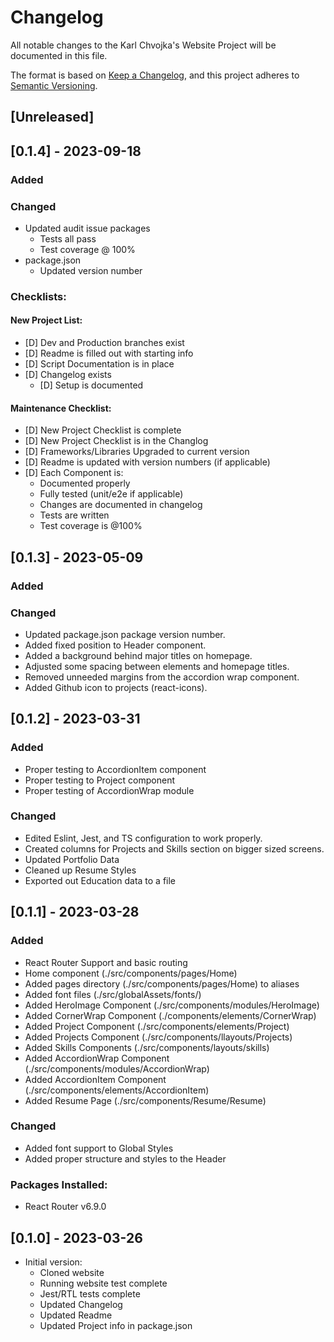 # Changelog
All notable changes to the Karl Chvojka's Website Project will be documented in this file.

The format is based on [Keep a Changelog](https://keepachangelog.com/en/1.0.0/),
and this project adheres to [Semantic Versioning](https://semver.org/spec/v2.0.0.html).

## [Unreleased]

## [0.1.4] - 2023-09-18
### Added
### Changed
  - Updated audit issue packages
    - Tests all pass
    - Test coverage @ 100%
  - package.json
    - Updated version number

### Checklists:
#### New Project List:
- [D] Dev and Production branches exist
- [D] Readme is filled out with starting info
- [D] Script Documentation is in place
- [D] Changelog exists
  - [D] Setup is documented

#### Maintenance Checklist:
- [D] New Project Checklist is complete
- [D] New Project Checklist is in the Changlog
- [D] Frameworks/Libraries Upgraded to current version
- [D] Readme is updated with version numbers (if applicable)
- [D] Each Component is:
  - Documented properly
  - Fully tested (unit/e2e if applicable)
  - Changes are documented in changelog
  - Tests are written
  - Test coverage is @100%


## [0.1.3] - 2023-05-09

### Added
### Changed
  - Updated package.json package version number.
  - Added fixed position to Header component.
  - Added a background behind major titles on homepage.
  - Adjusted some spacing between elements and homepage titles.
  - Removed unneeded margins from the accordion wrap component.
  - Added Github icon to projects (react-icons).

## [0.1.2] - 2023-03-31

### Added
  - Proper testing to AccordionItem component
  - Proper testing to Project component
  - Proper testing of AccordionWrap module

### Changed
  - Edited Eslint, Jest, and TS configuration to work properly.
  - Created columns for Projects and Skills section on bigger sized screens.
  - Updated Portfolio Data
  - Cleaned up Resume Styles
  - Exported out Education data to a file

## [0.1.1] - 2023-03-28

### Added
- React Router Support and basic routing
- Home component (./src/components/pages/Home)
- Added pages directory (./src/components/pages/Home) to aliases
- Added font files (./src/globalAssets/fonts/)
- Added HeroImage Component (./src/components/modules/HeroImage)
- Added CornerWrap Component (./components/elements/CornerWrap)
- Added Project Component (./src/components/elements/Project)
- Added Projects Component (./src/components/llayouts/Projects)
- Added Skills Components (./src/components/layouts/skills)
- Added AccordionWrap Component (./src/components/modules/AccordionWrap)
- Added AccordionItem Component (./src/components/elements/AccordionItem)
- Added Resume Page (./src/components/Resume/Resume)
  
### Changed
- Added font support to Global Styles
- Added proper structure and styles to the Header

### Packages Installed:
- React Router v6.9.0

## [0.1.0] - 2023-03-26
- Initial version:
  - Cloned website
  - Running website test complete
  - Jest/RTL tests complete
  - Updated Changelog
  - Updated Readme
  - Updated Project info in package.json